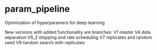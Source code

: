 # param_pipeline
Optimization of hyperparamers for deep learning 

New versions with added functionality are branches:
V1 master
V4 data separation
V6_2 stopping and rate scheduling
V7 replicates and random seed
V8 random search with replicates
